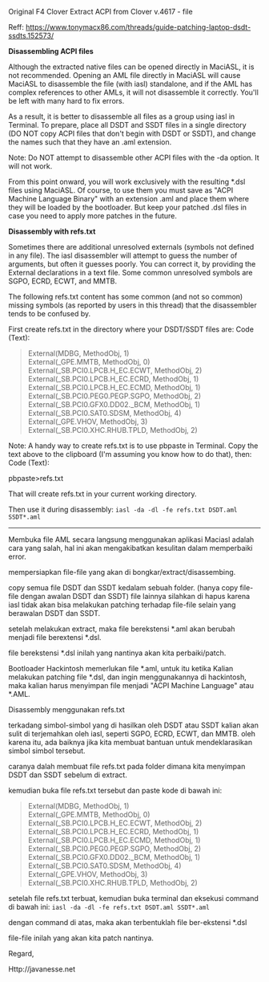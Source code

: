 Original F4 Clover Extract ACPI from Clover v.4617 - file

Reff: https://www.tonymacx86.com/threads/guide-patching-laptop-dsdt-ssdts.152573/

**Disassembling ACPI files**

Although the extracted native files can be opened directly in MaciASL, it is not recommended. Opening an AML file directly in MaciASL will cause MaciASL to disassemble the file (with iasl) standalone, and if the AML has complex references to other AMLs, it will not disassemble it correctly. You'll be left with many hard to fix errors.

As a result, it is better to disassemble all files as a group using iasl in Terminal. To prepare, place all DSDT and SSDT files in a single directory (DO NOT copy ACPI files that don't begin with DSDT or SSDT), and change the names such that they have an .aml extension.

Note: Do NOT attempt to disassemble other ACPI files with the -da option. It will not work.

From this point onward, you will work exclusively with the resulting *.dsl files using MaciASL. Of course, to use them you must save as "ACPI Machine Language Binary" with an extension .aml and place them where they will be loaded by the bootloader. But keep your patched .dsl files in case you need to apply more patches in the future.



**Disassembly with refs.txt**

Sometimes there are additional unresolved externals (symbols not defined in any file). The iasl disassembler will attempt to guess the number of arguments, but often it guesses poorly. You can correct it, by providing the External declarations in a text file. Some common unresolved symbols are SGPO, ECRD, ECWT, and MMTB.

The following refs.txt content has some common (and not so common) missing symbols (as reported by users in this thread) that the disassembler tends to be confused by.

First create refs.txt in the directory where your DSDT/SSDT files are:
Code (Text):

> External(MDBG, MethodObj, 1)<br/>
> External(_GPE.MMTB, MethodObj, 0)<br/>
> External(_SB.PCI0.LPCB.H_EC.ECWT, MethodObj, 2)<br/>
> External(_SB.PCI0.LPCB.H_EC.ECRD, MethodObj, 1)<br/>
> External(_SB.PCI0.LPCB.H_EC.ECMD, MethodObj, 1)<br/>
> External(_SB.PCI0.PEG0.PEGP.SGPO, MethodObj, 2)<br/>
> External(_SB.PCI0.GFX0.DD02._BCM, MethodObj, 1)<br/>
> External(_SB.PCI0.SAT0.SDSM, MethodObj, 4)<br/>
> External(_GPE.VHOV, MethodObj, 3)<br/>
> External(_SB.PCI0.XHC.RHUB.TPLD, MethodObj, 2)
 
Note: A handy way to create refs.txt is to use pbpaste in Terminal. Copy the text above to the clipboard (I'm assuming you know how to do that), then:
Code (Text):

pbpaste>refs.txt
 
That will create refs.txt in your current working directory.

Then use it during disassembly:
`iasl -da -dl -fe refs.txt DSDT.aml SSDT*.aml`

---

Membuka file AML secara langsung menggunakan aplikasi Maciasl adalah cara yang salah, hal ini akan mengakibatkan kesulitan dalam memperbaiki error.

mempersiapkan file-file yang akan di bongkar/extract/disassembing.

copy semua file DSDT dan SSDT kedalam sebuah folder. (hanya copy file-file dengan awalan DSDT dan SSDT) file lainnya silahkan di hapus karena iasl tidak akan bisa melakukan patching terhadap file-file selain yang berawalan DSDT dan SSDT.

setelah melakukan extract, maka file berekstensi *.aml akan berubah menjadi file berextensi *.dsl.

file berekstensi *.dsl inilah yang nantinya akan kita perbaiki/patch.

Bootloader Hackintosh memerlukan file *.aml, untuk itu ketika Kalian melakukan patching file *.dsl,
dan ingin menggunakannya di hackintosh, maka kalian harus menyimpan file menjadi "ACPI Machine Language" atau *.AML.


Disassembly menggunakan refs.txt

terkadang simbol-simbol yang di hasilkan oleh DSDT atau SSDT kalian akan sulit di terjemahkan oleh iasl, seperti SGPO, ECRD, ECWT, dan MMTB. oleh karena itu, ada baiknya jika kita membuat bantuan untuk mendeklarasikan simbol simbol tersebut.

caranya dalah membuat file refs.txt pada folder dimana kita menyimpan DSDT dan SSDT sebelum di extract.

kemudian buka file refs.txt tersebut dan paste kode di bawah ini:

> External(MDBG, MethodObj, 1)<br/>
> External(_GPE.MMTB, MethodObj, 0)<br/>
> External(_SB.PCI0.LPCB.H_EC.ECWT, MethodObj, 2)<br/>
> External(_SB.PCI0.LPCB.H_EC.ECRD, MethodObj, 1)<br/>
> External(_SB.PCI0.LPCB.H_EC.ECMD, MethodObj, 1)<br/>
> External(_SB.PCI0.PEG0.PEGP.SGPO, MethodObj, 2)<br/>
> External(_SB.PCI0.GFX0.DD02._BCM, MethodObj, 1)<br/>
> External(_SB.PCI0.SAT0.SDSM, MethodObj, 4)<br/>
> External(_GPE.VHOV, MethodObj, 3)<br/>
> External(_SB.PCI0.XHC.RHUB.TPLD, MethodObj, 2)<br/>

setelah file refs.txt terbuat, kemudian buka terminal dan eksekusi command di bawah ini:
`iasl -da -dl -fe refs.txt DSDT.aml SSDT*.aml`

dengan command di atas, maka akan terbentuklah file ber-ekstensi *.dsl

file-file inilah yang akan kita patch nantinya.



Regard,

Http://javanesse.net
